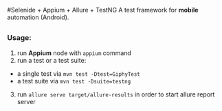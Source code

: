 #Selenide + Appium + Allure + TestNG
A test framework for **mobile** automation (Android).
##
### Usage:
1. run **Appium** node with `appium` command
2. run a test or a test suite:
* a single test via `mvn test -Dtest=GiphyTest`
* a test suite via `mvn test -Dsuite=testng`
3. run `allure serve target/allure-results` in order to start allure report server
##